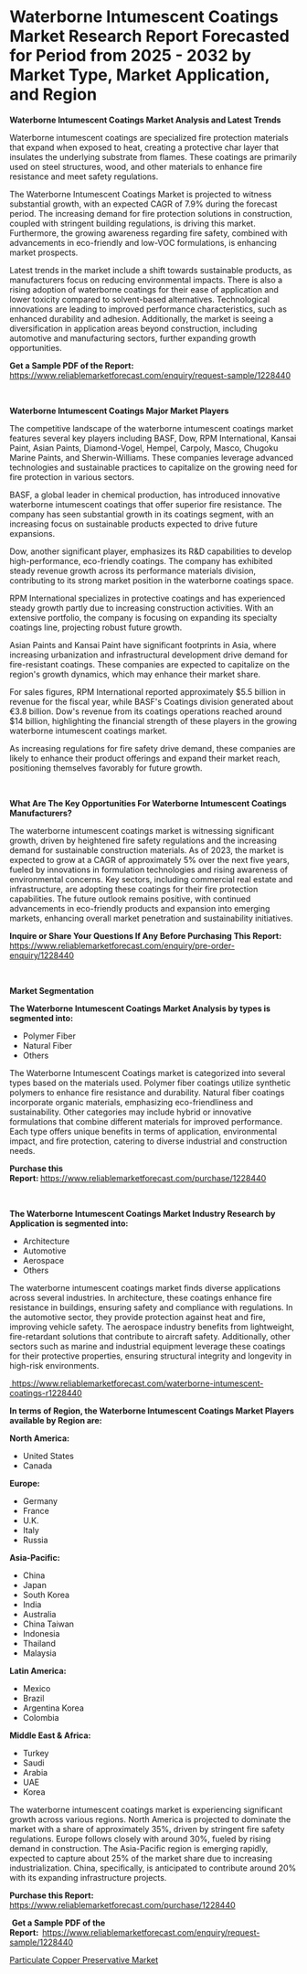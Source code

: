 <p><h1>Waterborne Intumescent Coatings Market Research Report Forecasted for Period from 2025 -  2032 by Market Type, Market Application, and Region</h1></p><p><strong>Waterborne Intumescent Coatings Market Analysis and Latest Trends</strong></p>
<p><p>Waterborne intumescent coatings are specialized fire protection materials that expand when exposed to heat, creating a protective char layer that insulates the underlying substrate from flames. These coatings are primarily used on steel structures, wood, and other materials to enhance fire resistance and meet safety regulations. </p><p>The Waterborne Intumescent Coatings Market is projected to witness substantial growth, with an expected CAGR of 7.9% during the forecast period. The increasing demand for fire protection solutions in construction, coupled with stringent building regulations, is driving this market. Furthermore, the growing awareness regarding fire safety, combined with advancements in eco-friendly and low-VOC formulations, is enhancing market prospects.</p><p>Latest trends in the market include a shift towards sustainable products, as manufacturers focus on reducing environmental impacts. There is also a rising adoption of waterborne coatings for their ease of application and lower toxicity compared to solvent-based alternatives. Technological innovations are leading to improved performance characteristics, such as enhanced durability and adhesion. Additionally, the market is seeing a diversification in application areas beyond construction, including automotive and manufacturing sectors, further expanding growth opportunities.</p></p>
<p><strong>Get a Sample PDF of the Report:&nbsp;</strong> <a href="https://www.reliablemarketforecast.com/enquiry/request-sample/1228440?utm_campaign=2950&utm_medium=2&utm_source=Github&utm_content=ia&utm_term=03042025&utm_id=waterborne-intumescent-coatings">https://www.reliablemarketforecast.com/enquiry/request-sample/1228440</a></p>
<p>&nbsp;</p>
<p><strong>Waterborne Intumescent Coatings Major Market Players</strong></p>
<p><p>The competitive landscape of the waterborne intumescent coatings market features several key players including BASF, Dow, RPM International, Kansai Paint, Asian Paints, Diamond-Vogel, Hempel, Carpoly, Masco, Chugoku Marine Paints, and Sherwin-Williams. These companies leverage advanced technologies and sustainable practices to capitalize on the growing need for fire protection in various sectors.</p><p>BASF, a global leader in chemical production, has introduced innovative waterborne intumescent coatings that offer superior fire resistance. The company has seen substantial growth in its coatings segment, with an increasing focus on sustainable products expected to drive future expansions.</p><p>Dow, another significant player, emphasizes its R&D capabilities to develop high-performance, eco-friendly coatings. The company has exhibited steady revenue growth across its performance materials division, contributing to its strong market position in the waterborne coatings space.</p><p>RPM International specializes in protective coatings and has experienced steady growth partly due to increasing construction activities. With an extensive portfolio, the company is focusing on expanding its specialty coatings line, projecting robust future growth.</p><p>Asian Paints and Kansai Paint have significant footprints in Asia, where increasing urbanization and infrastructural development drive demand for fire-resistant coatings. These companies are expected to capitalize on the region's growth dynamics, which may enhance their market share.</p><p>For sales figures, RPM International reported approximately $5.5 billion in revenue for the fiscal year, while BASF's Coatings division generated about €3.8 billion. Dow's revenue from its coatings operations reached around $14 billion, highlighting the financial strength of these players in the growing waterborne intumescent coatings market.</p><p>As increasing regulations for fire safety drive demand, these companies are likely to enhance their product offerings and expand their market reach, positioning themselves favorably for future growth.</p></p>
<p>&nbsp;</p>
<p><strong>What Are The Key Opportunities For Waterborne Intumescent Coatings Manufacturers?</strong></p>
<p><p>The waterborne intumescent coatings market is witnessing significant growth, driven by heightened fire safety regulations and the increasing demand for sustainable construction materials. As of 2023, the market is expected to grow at a CAGR of approximately 5% over the next five years, fueled by innovations in formulation technologies and rising awareness of environmental concerns. Key sectors, including commercial real estate and infrastructure, are adopting these coatings for their fire protection capabilities. The future outlook remains positive, with continued advancements in eco-friendly products and expansion into emerging markets, enhancing overall market penetration and sustainability initiatives.</p></p>
<p><strong>Inquire or Share Your Questions If Any Before Purchasing This Report:</strong> <a href="https://www.reliablemarketforecast.com/enquiry/pre-order-enquiry/1228440?utm_campaign=2950&utm_medium=2&utm_source=Github&utm_content=ia&utm_term=03042025&utm_id=waterborne-intumescent-coatings">https://www.reliablemarketforecast.com/enquiry/pre-order-enquiry/1228440</a></p>
<p>&nbsp;</p>
<p><strong>Market Segmentation</strong></p>
<p><strong>The Waterborne Intumescent Coatings Market Analysis by types is segmented into:</strong></p>
<p><ul><li>Polymer Fiber</li><li>Natural Fiber</li><li>Others</li></ul></p>
<p><p>The Waterborne Intumescent Coatings market is categorized into several types based on the materials used. Polymer fiber coatings utilize synthetic polymers to enhance fire resistance and durability. Natural fiber coatings incorporate organic materials, emphasizing eco-friendliness and sustainability. Other categories may include hybrid or innovative formulations that combine different materials for improved performance. Each type offers unique benefits in terms of application, environmental impact, and fire protection, catering to diverse industrial and construction needs.</p></p>
<p><strong>Purchase this Report:&nbsp;</strong><a href="https://www.reliablemarketforecast.com/purchase/1228440?utm_campaign=2950&utm_medium=2&utm_source=Github&utm_content=ia&utm_term=03042025&utm_id=waterborne-intumescent-coatings">https://www.reliablemarketforecast.com/purchase/1228440</a></p>
<p>&nbsp;</p>
<p><strong>The Waterborne Intumescent Coatings Market Industry Research by Application is segmented into:</strong></p>
<p><ul><li>Architecture</li><li>Automotive</li><li>Aerospace</li><li>Others</li></ul></p>
<p><p>The waterborne intumescent coatings market finds diverse applications across several industries. In architecture, these coatings enhance fire resistance in buildings, ensuring safety and compliance with regulations. In the automotive sector, they provide protection against heat and fire, improving vehicle safety. The aerospace industry benefits from lightweight, fire-retardant solutions that contribute to aircraft safety. Additionally, other sectors such as marine and industrial equipment leverage these coatings for their protective properties, ensuring structural integrity and longevity in high-risk environments.</p></p>
<p><a href="https://www.reliablemarketforecast.com/waterborne-intumescent-coatings-r1228440?utm_campaign=2950&utm_medium=2&utm_source=Github&utm_content=ia&utm_term=03042025&utm_id=waterborne-intumescent-coatings">&nbsp;https://www.reliablemarketforecast.com/waterborne-intumescent-coatings-r1228440</a></p>
<p><strong>In terms of Region, the Waterborne Intumescent Coatings Market Players available by Region are:</strong></p>
<p>
    <p> <strong> North America: </strong>
        <ul>
            <li>United States</li>
            <li>Canada</li>
        </ul>
        </p> 
    <p> <strong> Europe: </strong>
        <ul>
            <li>Germany</li>
            <li>France</li>
            <li>U.K.</li>
            <li>Italy</li>
            <li>Russia</li>
        </ul>
        </p> 
    <p> <strong> Asia-Pacific: </strong>
        <ul>
            <li>China</li>
            <li>Japan</li>
            <li>South Korea</li>
            <li>India</li>
            <li>Australia</li>
            <li>China Taiwan</li>
            <li>Indonesia</li>
            <li>Thailand</li>
            <li>Malaysia</li>
        </ul>
        </p> 
    <p> <strong> Latin America: </strong>
        <ul>
            <li>Mexico</li>
            <li>Brazil</li>
            <li>Argentina Korea</li>
            <li>Colombia</li>
        </ul>
        </p> 
    <p> <strong> Middle East & Africa: </strong>
        <ul>
            <li>Turkey</li>
            <li>Saudi</li>
            <li>Arabia</li>
            <li>UAE</li>
            <li>Korea</li>
        </ul>
    </p>
    </p>
<p><p>The waterborne intumescent coatings market is experiencing significant growth across various regions. North America is projected to dominate the market with a share of approximately 35%, driven by stringent fire safety regulations. Europe follows closely with around 30%, fueled by rising demand in construction. The Asia-Pacific region is emerging rapidly, expected to capture about 25% of the market share due to increasing industrialization. China, specifically, is anticipated to contribute around 20% with its expanding infrastructure projects.</p></p>
<p><strong>Purchase this Report: </strong><a href="https://www.reliablemarketforecast.com/purchase/1228440?utm_campaign=2950&utm_medium=2&utm_source=Github&utm_content=ia&utm_term=03042025&utm_id=waterborne-intumescent-coatings">https://www.reliablemarketforecast.com/purchase/1228440</a></p>
<p>&nbsp;<strong>Get a Sample PDF of the Report:&nbsp;&nbsp;</strong><a href="https://www.reliablemarketforecast.com/enquiry/request-sample/1228440?utm_campaign=2950&utm_medium=2&utm_source=Github&utm_content=ia&utm_term=03042025&utm_id=waterborne-intumescent-coatings">https://www.reliablemarketforecast.com/enquiry/request-sample/1228440</a></p>
<p><strong></strong></p>
<p><p><a href="https://github.com/vilehoaguy/Market-Research-Report-List-1/blob/main/particulate-copper-preservative-market.md?utm_campaign=2950&utm_medium=2&utm_source=Github&utm_content=ia&utm_term=03042025&utm_id=waterborne-intumescent-coatings">Particulate Copper Preservative Market</a></p></p>